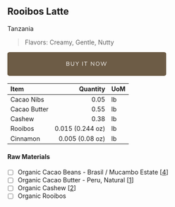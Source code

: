 ## Rooibos Latte
Tanzania
> Flavors: Creamy, Gentle, Nutty

[![Buy Now](/assets/images/buy-now.png "Buy Now")](https://shop.osocra.com/collections/bars/products/21110916)

| Item | Quantity | UoM  |
| :---     | ---:    | :--- |
| Cacao Nibs  | 0.05   | lb    |
| Cacao Butter   | 0.55   | lb    |
| Cashew   | 0.38  | lb      |
| Rooibos   | 0.015 (0.244 oz) | lb      |
| Cinnamon   | 0.005 (0.08 oz) | lb      |

#### Raw Materials
- [ ] Organic Cacao Beans -  Brasil / Mucambo Estate [[4](/vendors)]
- [ ] Organic Cacao Butter - Peru, Natural [[1](/vendors)]
- [ ] Organic Cashew [[2](/vendors)]
- [ ] Organic Rooibos
